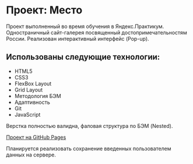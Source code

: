 # Проект: Место

Проект выполненный во время обучения в Яндекс.Практикум. Одностраничный сайт-галерея посвященный достопримечательностям России. Реализован интерактивный интерфейс (Pop-up).

## Использованы следующие технологии:
* HTML5
* CSS3
* FlexBox Layout
* Grid Layout
* Методология БЭМ
* Адаптивность
* Git
* JavaScript

Верстка полностью валидна, фаловая структура по БЭМ (Nested).

[Проект на GitHub Pages](https://sharikadze-d.github.io/mesto/)

Планируется реализовать сохранение введенных пользователем данных на сервере.